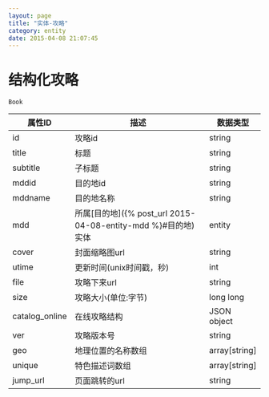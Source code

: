```yaml
---
layout: page
title: "实体-攻略"
category: entity
date: 2015-04-08 21:07:45
---
```


# 结构化攻略
    Book

| 属性ID | 描述 | 数据类型 |
|-----|-----|-----|
|id   |攻略id| string  |
|title   |标题| string |
|subtitle   |子标题| string |
|mddid  | 目的地id | string |
|mddname | 目的地名称 | string |
|mdd   |所属[目的地]({% post_url 2015-04-08-entity-mdd %}#目的地)实体| entity |
|cover   |封面缩略图url| string |
|utime   |更新时间(unix时间戳，秒)| int |
|file   |攻略下来url| string |
|size   |攻略大小(单位:字节)| long long |
|catalog_online|在线攻略结构| JSON object |
|ver   |攻略版本号| string |
|geo   |地理位置的名称数组| array[string] |
|unique   |特色描述词数组| array[string] |
|jump_url | 页面跳转的url | string |

